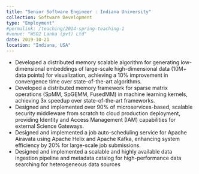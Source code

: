 ```yaml
---
title: "Senior Software Engineer : Indiana University"
collection: Software Development
type: "Employment"
#permalink: /teaching/2014-spring-teaching-1
#venue: "WSO2 Lanka (pvt) Ltd"
date: 2019-10-21
location: "Indiana, USA"
---
```

- Developed a distributed memory scalable algorithm for generating low-dimensional
embeddings of large-scale high-dimensional data (10M+ data points) for
visualization, achieving a 10% improvement in convergence time over
state-of-the-art algorithms.
- Developed a distributed memory framework for sparse matrix operations (SpMM,
SpGEMM, FusedMM) in machine learning kernels, achieving 3x speedup over
state-of-the-art frameworks.
- Designed and implemented over 90% of microservices-based, scalable security
middleware from scratch to cloud production deployment, providing Identity and
Access Management (IAM) capabilities for external Science Gateways.
- Designed and implemented a job auto-scheduling service for Apache Airavata
using Apache Helix and Apache Kafka, enhancing system efficiency by 20% for
large-scale job submissions.
- Designed and implemented a scalable and highly available data ingestion pipeline
and metadata catalog for high-performance data searching for heterogeneous data
sources